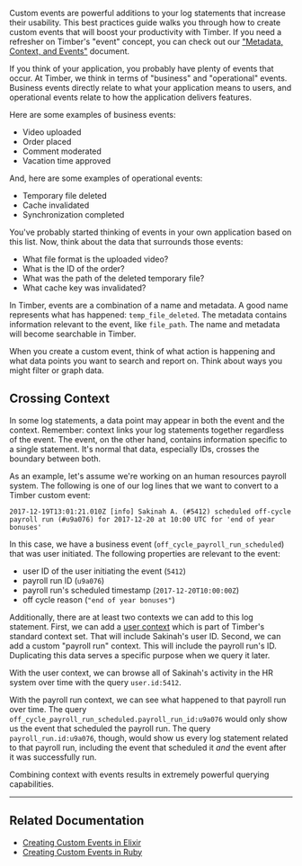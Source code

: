 Custom events are powerful additions to your log statements that increase their usability. This best practices guide walks you through how to create custom events that will boost your productivity with Timber. If you need a refresher on Timber's "event" concept, you can check out our ["Metadata, Context, and Events"](/timber-concepts/metadata-context-and-events#events) document.

If you think of your application, you probably have plenty of events that occur. At Timber, we think in terms of "business" and "operational" events. Business events directly relate to what your application means to users, and operational events relate to how the application delivers features.

Here are some examples of business events:

- Video uploaded
- Order placed
- Comment moderated
- Vacation time approved

And, here are some examples of operational events:

- Temporary file deleted
- Cache invalidated
- Synchronization completed

You've probably started thinking of events in your own application based on this list. Now, think about the data that surrounds those events:

- What file format is the uploaded video?
- What is the ID of the order?
- What was the path of the deleted temporary file?
- What cache key was invalidated?

In Timber, events are a combination of a name and metadata. A good name represents what has happened: `temp_file_deleted`. The metadata contains information relevant to the event, like `file_path`. The name and metadata will become searchable in Timber.

When you create a custom event, think of what action is happening and what data points you want to search and report on. Think about ways you might filter or graph data.

## Crossing Context

In some log statements, a data point may appear in both the event and the context. Remember: context links your log statements together regardless of the event. The event, on the other hand, contains information specific to a single statement. It's normal that data, especially IDs, crosses the boundary between both.

As an example, let's assume we're working on an human resources payroll system. The following is one of our log lines that we want to convert to a Timber custom event:

```
2017-12-19T13:01:21.010Z [info] Sakinah A. (#5412) scheduled off-cycle payroll run (#u9a076) for 2017-12-20 at 10:00 UTC for 'end of year bonuses'
```

In this case, we have a business event (`off_cycle_payroll_run_scheduled`) that was user initiated. The following properties are relevant to the event:

  - user ID of the user initiating the event (`5412`)
  - payroll run ID (`u9a076`)
  - payroll run's scheduled timestamp (`2017-12-20T10:00:00Z`)
  - off cycle reason (`"end of year bonuses"`)

Additionally, there are at least two contexts we can add to this log statement. First, we can add a [user context](/timber-concepts/log-event-json-schema/context/user-context) which is part of Timber's standard context set. That will include Sakinah's user ID. Second, we can add a custom "payroll run" context. This will include the payroll run's ID. Duplicating this data serves a specific purpose when we query it later.

With the user context, we can browse all of Sakinah's activity in the HR system over time with the query `user.id:5412`.

With the payroll run context, we can see what happened to that payroll run over time. The query `off_cycle_payroll_run_scheduled.payroll_run_id:u9a076` would only show us the event that scheduled the payroll run. The query `payroll_run.id:u9a076`, though, would show us every log statement related to that payroll run, including the event that scheduled it _and_ the event after it was successfully run.

Combining context with events results in extremely powerful querying capabilities.

---

## Related Documentation

* [Creating Custom Events in Elixir](/timber-for-languages/elixir/usage/custom-events)
* [Creating Custom Events in Ruby](/timber-for-languages/ruby/usage/custom-events)
